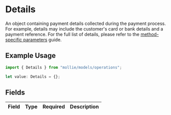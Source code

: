 # Details

An object containing payment details collected during the payment process. For example, details may include the customer's card or bank details and a payment reference. For the full list of details, please refer to the [method-specific parameters](extra-payment-parameters) guide.

## Example Usage

```typescript
import { Details } from "mollie/models/operations";

let value: Details = {};
```

## Fields

| Field       | Type        | Required    | Description |
| ----------- | ----------- | ----------- | ----------- |